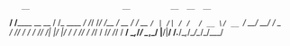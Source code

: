 
       __                       __          __  __  __   
  ____/ /________ __      __   / /_  ____ _/ /_/ /_/ /__ 
 / __  / ___/ __ `/ | /| / /  / __ \/ __ `/ __/ __/ / _ \
/ /_/ / /  / /_/ /| |/ |/ /  / /_/ / /_/ / /_/ /_/ /  __/
\__,_/_/   \__,_/ |__/|__/  /_.___/\__,_/\__/\__/_/\___/ 
                                                         
